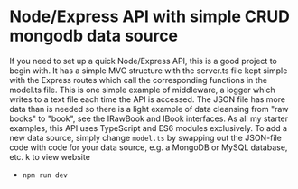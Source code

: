 # Node/Express API with simple CRUD mongodb data source

If you need to set up a quick Node/Express API, this is a good project to begin with. It has a simple MVC structure with the server.ts file kept simple with the Express routes which call the corresponding functions in the model.ts file. This is one simple example of middleware, a logger which writes to a text file each time the API is accessed. The JSON file has more data than is needed so there is a light example of data cleansing from "raw books" to "book", see the IRawBook and IBook interfaces. As all my starter examples, this API uses TypeScript and ES6 modules exclusively. To add a new data source, simply change `model.ts` by swapping out the JSON-file code with code for your data source, e.g. a MongoDB or MySQL database, etc.
k to view website

- `npm run dev`
